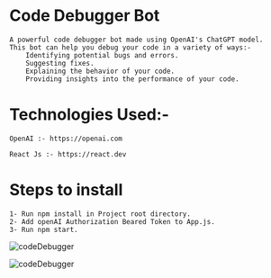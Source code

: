 # Code Debugger Bot 
    A powerful code debugger bot made using OpenAI's ChatGPT model. 
    This bot can help you debug your code in a variety of ways:- 
        Identifying potential bugs and errors. 
        Suggesting fixes.
        Explaining the behavior of your code.
        Providing insights into the performance of your code.

# Technologies Used:-

    OpenAI :- https://openai.com

    React Js :- https://react.dev


# Steps to install

    1- Run npm install in Project root directory.
    2- Add openAI Authorization Beared Token to App.js.
    3- Run npm start.

![codeDebugger](https://deligence.s3.ap-south-1.amazonaws.com/debugger/debugger1.png)

![codeDebugger](https://deligence.s3.ap-south-1.amazonaws.com/debugger/debugger2.png)
